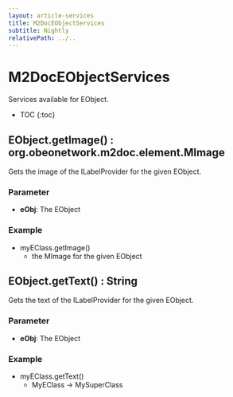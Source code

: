 ```yaml
---
layout: article-services
title: M2DocEObjectServices
subtitle: Nightly
relativePath: ../..
---
```


<!--
/********************************************************************************
** Copyright (c) 2015 Obeo.
** All rights reserved. This program and the accompanying materials
** are made available under the terms of the Eclipse Public License v1.0
** which accompanies this distribution, and is available at
** http://www.eclipse.org/legal/epl-v10.html
**
** Contributors:
**    Stephane Begaudeau (Obeo) - initial API and implementation
*********************************************************************************/
-->

# M2DocEObjectServices

Services available for EObject.

* TOC
{:toc}

## EObject.getImage() : org.obeonetwork.m2doc.element.MImage

Gets the image of the ILabelProvider for the given EObject.

### Parameter

* **eObj**: The EObject

### Example

* myEClass.getImage()
  * the MImage for the given EObject

## EObject.getText() : String

Gets the text of the ILabelProvider for the given EObject.

### Parameter

* **eObj**: The EObject

### Example

* myEClass.getText()
  * MyEClass -> MySuperClass



